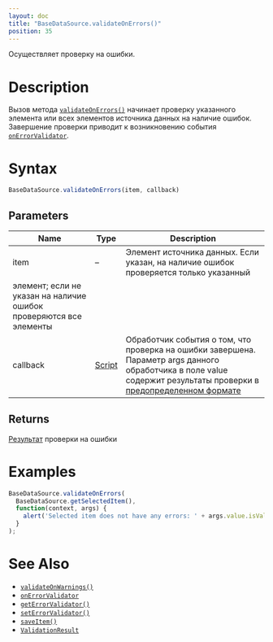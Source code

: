 ```yaml
---
layout: doc
title: "BaseDataSource.validateOnErrors()"
position: 35
---
```


Осуществляет проверку на ошибки.

# Description

Вызов метода [`validateOnErrors()`](../BaseDataSource.validateOnErrors/) начинает проверку указанного
элемента или всех элементов источника данных на наличие ошибок. Завершение проверки приводит к
возникновению события [`onErrorValidator`](../BaseDataSource.onErrorValidator/).

# Syntax

```js
BaseDataSource.validateOnErrors(item, callback)
```

## Parameters

|Name|Type|Description|
|----|----|-----------|
|item|–|Элемент источника данных. Если указан, на наличие ошибок проверяется только указанный
элемент; если не указан на наличие ошибок проверяются все элементы|
|callback|[Script](../../../Script/)|Обработчик события о том, что проверка на ошибки завершена. Параметр args данного обработчика в поле value содержит результаты проверки в [предопределенном формате](../ValidationResult/)|

## Returns

[Результат](../ValidationResult/) проверки на ошибки

# Examples

```js
BaseDataSource.validateOnErrors(
  BaseDataSource.getSelectedItem(),
  function(context, args) {
    alert('Selected item does not have any errors: ' + args.value.isValid);
  }
);
```

# See Also

* [`validateOnWarnings()`](../BaseDataSource.validateOnWarnings/)
* [`onErrorValidator`](../BaseDataSource.onErrorValidator/)
* [`getErrorValidator()`](../BaseDataSource.getErrorValidator/)
* [`setErrorValidator()`](../BaseDataSource.setErrorValidator/)
* [`saveItem()`](../BaseDataSource.saveItem/)
* [`ValidationResult`](../ValidationResult/)
